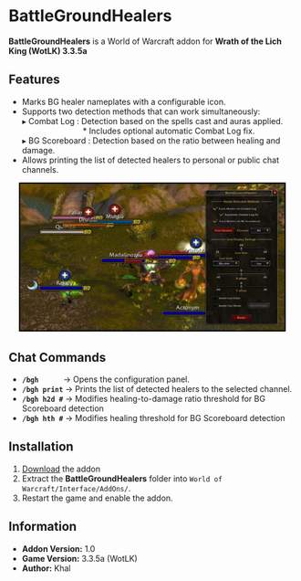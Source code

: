 # BattleGroundHealers

**BattleGroundHealers** is a World of Warcraft addon for **Wrath of the Lich King (WotLK) 3.3.5a**  

## Features  
- Marks BG healer nameplates with a configurable icon.  
- Supports two detection methods that can work simultaneously: <br>
  ▸ Combat Log    : Detection based on the spells cast and auras applied. <br>
&nbsp;&nbsp;&nbsp;&nbsp;&nbsp;&nbsp;&nbsp;&nbsp;&nbsp;&nbsp;&nbsp;&nbsp;&nbsp;&nbsp;&nbsp;&nbsp;&nbsp;&nbsp;&nbsp;&nbsp;&nbsp;&nbsp;&nbsp;&nbsp;&nbsp;&nbsp;&nbsp;* Includes optional automatic Combat Log fix. <br>
  ▸ BG Scoreboard : Detection based on the ratio between healing and damage.  
- Allows printing the list of detected healers to personal or public chat channels. 
<p align="center">
  <img src="https://raw.githubusercontent.com/KhalGH/BattleGroundHealers-WotLK/refs/heads/assets/assets/BattleGroundHealersUI.jpg" 
       alt="ItemLevel UI Preview" width="93%">
</p>

## Chat Commands  
- **`/bgh`** &nbsp;&nbsp;&nbsp;&nbsp;&nbsp;&nbsp;&nbsp;&nbsp;&nbsp; → Opens the configuration panel.  
- **`/bgh print`** → Prints the list of detected healers to the selected channel.
- **`/bgh h2d #`** → Modifies healing-to-damage ratio threshold for BG Scoreboard detection
- **`/bgh hth #`** → Modifies healing threshold for BG Scoreboard detection    

## Installation  
1. [Download](https://github.com/KhalGH/BattleGroundHealers-WotLK/releases/download/v1.0-release/BattleGroundHealers.zip) the addon
2. Extract the **BattleGroundHealers** folder into `World of Warcraft/Interface/AddOns/`.  
3. Restart the game and enable the addon.  

## Information  
- **Addon Version:** 1.0  
- **Game Version:** 3.3.5a (WotLK)  
- **Author:** Khal  
